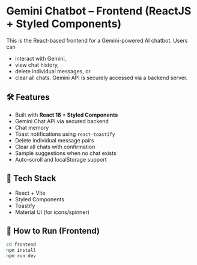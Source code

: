 # Gemini Chatbot – Frontend (ReactJS + Styled Components)

This is the React-based frontend for a Gemini-powered AI chatbot.
Users can

-   interact with Gemini,
-   view chat history,
-   delete individual messages, or
-   clear all chats.
    Gemini API is securely accessed via a backend server.

## 🛠️ Features

-   Built with **React 18 + Styled Components**
-   Gemini Chat API via secured backend
-   Chat memory
-   Toast notifications using `react-toastify`
-   Delete individual message pairs
-   Clear all chats with confirmation
-   Sample suggestions when no chat exists
-   Auto-scroll and localStorage support

## 🚀 Tech Stack

-   React + Vite
-   Styled Components
-   Toastify
-   Material UI (for icons/spinner)

## 🧪 How to Run (Frontend)

```bash
cd frontend
npm install
npm run dev
```
